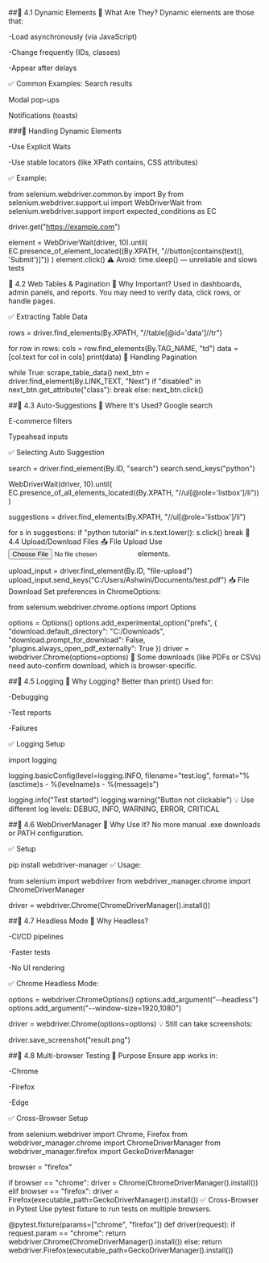 ##🔹 4.1 Dynamic Elements
🧠 What Are They?
Dynamic elements are those that:

-Load asynchronously (via JavaScript)

-Change frequently (IDs, classes)

-Appear after delays

✅ Common Examples:
Search results

Modal pop-ups

Notifications (toasts)

###🔧 Handling Dynamic Elements

-Use Explicit Waits

-Use stable locators (like XPath contains, CSS attributes)

✅ Example:

from selenium.webdriver.common.by import By
from selenium.webdriver.support.ui import WebDriverWait
from selenium.webdriver.support import expected_conditions as EC

driver.get("https://example.com")

element = WebDriverWait(driver, 10).until(
    EC.presence_of_element_located((By.XPATH, "//button[contains(text(), 'Submit')]"))
)
element.click()
⚠️ Avoid:
time.sleep() — unreliable and slows tests

🔹 4.2 Web Tables & Pagination
🧠 Why Important?
Used in dashboards, admin panels, and reports.
You may need to verify data, click rows, or handle pages.

✅ Extracting Table Data

rows = driver.find_elements(By.XPATH, "//table[@id='data']//tr")

for row in rows:
    cols = row.find_elements(By.TAG_NAME, "td")
    data = [col.text for col in cols]
    print(data)
🔁 Handling Pagination

while True:
    scrape_table_data()
    next_btn = driver.find_element(By.LINK_TEXT, "Next")
    if "disabled" in next_btn.get_attribute("class"):
        break
    else:
        next_btn.click()

##🔹 4.3 Auto-Suggestions
🧠 Where It's Used?
Google search

E-commerce filters

Typeahead inputs

✅ Selecting Auto Suggestion

search = driver.find_element(By.ID, "search")
search.send_keys("python")

WebDriverWait(driver, 10).until(
    EC.presence_of_all_elements_located((By.XPATH, "//ul[@role='listbox']/li"))
)

suggestions = driver.find_elements(By.XPATH, "//ul[@role='listbox']/li")

for s in suggestions:
    if "python tutorial" in s.text.lower():
        s.click()
        break
🔹 4.4 Upload/Download Files
📤 File Upload
Use <input type="file"> elements.

upload_input = driver.find_element(By.ID, "file-upload")
upload_input.send_keys("C:/Users/Ashwini/Documents/test.pdf")
📥 File Download
Set preferences in ChromeOptions:

from selenium.webdriver.chrome.options import Options

options = Options()
options.add_experimental_option("prefs", {
    "download.default_directory": "C:/Downloads",
    "download.prompt_for_download": False,
    "plugins.always_open_pdf_externally": True
})
driver = webdriver.Chrome(options=options)
📝 Some downloads (like PDFs or CSVs) need auto-confirm download, which is browser-specific.

##🔹 4.5 Logging
🧠 Why Logging?
  Better than print()
  Used for:

  -Debugging
  
  -Test reports
  
  -Failures

✅ Logging Setup

import logging

logging.basicConfig(level=logging.INFO, filename="test.log",
                    format="%(asctime)s - %(levelname)s - %(message)s")

logging.info("Test started")
logging.warning("Button not clickable")
💡 Use different log levels: DEBUG, INFO, WARNING, ERROR, CRITICAL

##🔹 4.6 WebDriverManager
🧠 Why Use It?
No more manual .exe downloads or PATH configuration.

✅ Setup

pip install webdriver-manager
✅ Usage:

from selenium import webdriver
from webdriver_manager.chrome import ChromeDriverManager

driver = webdriver.Chrome(ChromeDriverManager().install())

##🔹 4.7 Headless Mode
🧠 Why Headless?

  -CI/CD pipelines
  
  -Faster tests
  
  -No UI rendering

✅ Chrome Headless Mode:

options = webdriver.ChromeOptions()
options.add_argument("--headless")
options.add_argument("--window-size=1920,1080")

driver = webdriver.Chrome(options=options)
💡 Still can take screenshots:

driver.save_screenshot("result.png")

##🔹 4.8 Multi-browser Testing
🧠 Purpose
Ensure app works in:

-Chrome

-Firefox

-Edge

✅ Cross-Browser Setup

from selenium.webdriver import Chrome, Firefox
from webdriver_manager.chrome import ChromeDriverManager
from webdriver_manager.firefox import GeckoDriverManager

browser = "firefox"

if browser == "chrome":
    driver = Chrome(ChromeDriverManager().install())
elif browser == "firefox":
    driver = Firefox(executable_path=GeckoDriverManager().install())
✅ Cross-Browser in Pytest
Use pytest fixture to run tests on multiple browsers.

@pytest.fixture(params=["chrome", "firefox"])
def driver(request):
    if request.param == "chrome":
        return webdriver.Chrome(ChromeDriverManager().install())
    else:
        return webdriver.Firefox(executable_path=GeckoDriverManager().install())


